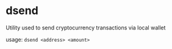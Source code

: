 # dsend
Utility used to send cryptocurrency transactions via local wallet

usage: `dsend <address> <amount>`
